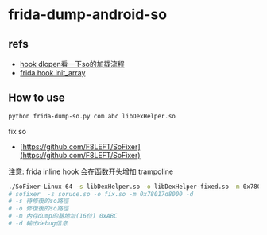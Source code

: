 # frida-dump-android-so
## refs
- [hook dlopen看一下so的加载流程](https://bbs.kanxue.com/thread-277034.htm)
- [frida hook init_array](https://bbs.kanxue.com/thread-267430.htm)

## How to use

```bash
python frida-dump-so.py com.abc libDexHelper.so
```

fix so
- [https://github.com/F8LEFT/SoFixer](https://github.com/F8LEFT/SoFixer)

注意: frida inline hook 会在函数开头增加 trampoline

```bash
./SoFixer-Linux-64 -s libDexHelper.so -o libDexHelper-fixed.so -m 0x78017d8000 -d
# sofixer  -s soruce.so -o fix.so -m 0x78017d8000 -d 
# -s 待修復的so路徑
# -o 修復後的so路徑
# -m 內存dump的基地址(16位) 0xABC
# -d 輸出debug信息

```
